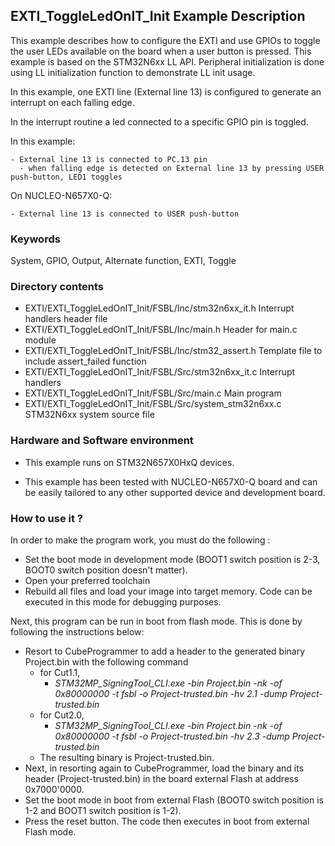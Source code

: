 ## <b>EXTI_ToggleLedOnIT_Init Example Description</b>

This example describes how to configure the EXTI and use
GPIOs to toggle the user LEDs available on the board when
a user button is pressed. This example is based on the
STM32N6xx LL API. Peripheral initialization is done using LL
initialization function to demonstrate LL init usage.

In this example, one EXTI line (External line 13) is configured to generate
an interrupt on each falling edge.

In the interrupt routine a led connected to a specific GPIO pin is toggled.

In this example:

    - External line 13 is connected to PC.13 pin
      - when falling edge is detected on External line 13 by pressing USER push-button, LED1 toggles

On NUCLEO-N657X0-Q:

    - External line 13 is connected to USER push-button


### <b>Keywords</b>

System, GPIO, Output, Alternate function, EXTI, Toggle

### <b>Directory contents</b>

  - EXTI/EXTI_ToggleLedOnIT_Init/FSBL/Inc/stm32n6xx_it.h          Interrupt handlers header file
  - EXTI/EXTI_ToggleLedOnIT_Init/FSBL/Inc/main.h                  Header for main.c module
  - EXTI/EXTI_ToggleLedOnIT_Init/FSBL/Inc/stm32_assert.h          Template file to include assert_failed function
  - EXTI/EXTI_ToggleLedOnIT_Init/FSBL/Src/stm32n6xx_it.c          Interrupt handlers
  - EXTI/EXTI_ToggleLedOnIT_Init/FSBL/Src/main.c                  Main program
  - EXTI/EXTI_ToggleLedOnIT_Init/FSBL/Src/system_stm32n6xx.c      STM32N6xx system source file

### <b>Hardware and Software environment</b>

  - This example runs on STM32N657X0HxQ devices.

  - This example has been tested with NUCLEO-N657X0-Q board and can be
    easily tailored to any other supported device and development board.

### <b>How to use it ?</b>

In order to make the program work, you must do the following :
 - Set the boot mode in development mode (BOOT1 switch position is 2-3, BOOT0 switch position doesn't matter).
 - Open your preferred toolchain
 - Rebuild all files and load your image into target memory. Code can be executed in this mode for debugging purposes.

 Next, this program can be run in boot from flash mode. This is done by following the instructions below:
 
 - Resort to CubeProgrammer to add a header to the generated binary Project.bin with the following command
   - for Cut1.1,
     - *STM32MP_SigningTool_CLI.exe -bin Project.bin -nk -of 0x80000000 -t fsbl -o Project-trusted.bin -hv 2.1 -dump Project-trusted.bin*
   - for Cut2.0, 
      - *STM32MP_SigningTool_CLI.exe -bin Project.bin -nk -of 0x80000000 -t fsbl -o Project-trusted.bin -hv 2.3 -dump Project-trusted.bin*
   - The resulting binary is Project-trusted.bin.
 - Next, in resorting again to CubeProgrammer, load the binary and its header (Project-trusted.bin) in the board external Flash at address 0x7000'0000.
 - Set the boot mode in boot from external Flash (BOOT0 switch position is 1-2 and BOOT1 switch position is 1-2).
 - Press the reset button. The code then executes in boot from external Flash mode.


